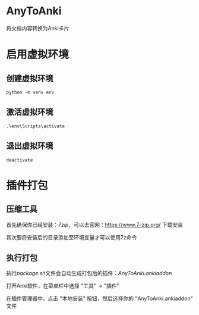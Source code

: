 # AnyToAnki
将文档内容转换为Anki卡片

# 启用虚拟环境
## 创建虚拟环境
```
python -m venv env
```
## 激活虚拟环境
```
.\env\Scripts\activate
```
## 退出虚拟环境
```
deactivate
```
# 插件打包

## 压缩工具

首先确保你已经安装：*7zip*，可以去官网：https://www.7-zip.org/ 下载安装

其次要将安装后的目录添加至环境变量才可以使用7z命令

## 执行打包

执行*package.sh*文件会自动生成打包后的插件：*AnyToAnki.ankiaddon*

打开Anki软件，在菜单栏中选择 "工具" -> "插件"

在插件管理器中，点击 "本地安装" 按钮，然后选择你的 "AnyToAnki.ankiaddon" 文件
